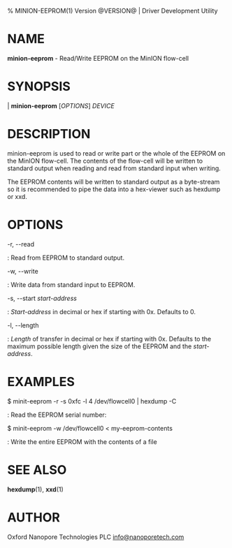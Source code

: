 % MINION-EEPROM(1) Version @VERSION@ | Driver Development Utility

NAME
====

**minion-eeprom** - Read/Write EEPROM on the MinION flow-cell

SYNOPSIS
========

| **minion-eeprom** \[_OPTIONS_\] _DEVICE_

DESCRIPTION
===========

minion-eeprom is used to read or write part or the whole of the EEPROM on the
MinION flow-cell. The contents of the flow-cell will be written to standard
output when reading and read from standard input when writing.

The EEPROM contents will be written to standard output as a byte-stream so it is
recommended to pipe the data into a hex-viewer such as hexdump or xxd.


OPTIONS
=======

-r, \-\-read

:   Read from EEPROM to standard output.

-w, \-\-write

:   Write data from standard input to EEPROM.

-s, \-\-start _start-address_

:   _Start-address_ in decimal or hex if starting with 0x. Defaults to 0.

-l, \-\-length <length>

:   _Length_ of transfer in decimal or hex if starting with 0x. Defaults to the
maximum possible length given the size of the EEPROM and the _start-address_.

EXAMPLES
========

$ minit-eeprom -r -s 0xfc -l 4 /dev/flowcell0 | hexdump -C

:   Read the EEPROM serial number:

$ minit-eeprom -w /dev/flowcell0 < my-eeprom-contents

:   Write the entire EEPROM with the contents of a file

SEE ALSO
========

**hexdump**(1), **xxd**(1)

AUTHOR
======

Oxford Nanopore Technologies PLC <info@nanoporetech.com>
